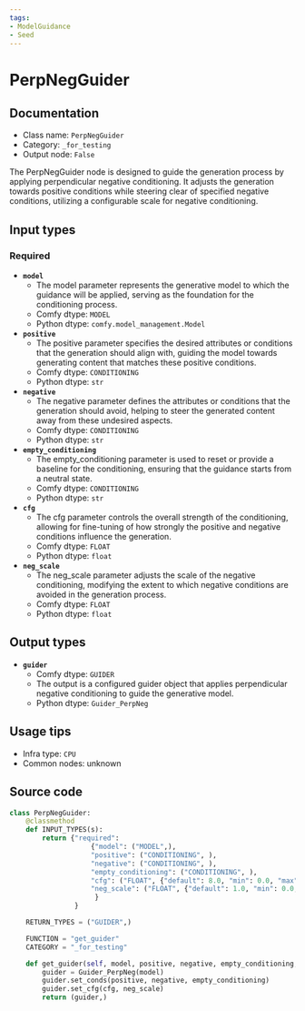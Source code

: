 ```yaml
---
tags:
- ModelGuidance
- Seed
---
```


# PerpNegGuider
## Documentation
- Class name: `PerpNegGuider`
- Category: `_for_testing`
- Output node: `False`

The PerpNegGuider node is designed to guide the generation process by applying perpendicular negative conditioning. It adjusts the generation towards positive conditions while steering clear of specified negative conditions, utilizing a configurable scale for negative conditioning.
## Input types
### Required
- **`model`**
    - The model parameter represents the generative model to which the guidance will be applied, serving as the foundation for the conditioning process.
    - Comfy dtype: `MODEL`
    - Python dtype: `comfy.model_management.Model`
- **`positive`**
    - The positive parameter specifies the desired attributes or conditions that the generation should align with, guiding the model towards generating content that matches these positive conditions.
    - Comfy dtype: `CONDITIONING`
    - Python dtype: `str`
- **`negative`**
    - The negative parameter defines the attributes or conditions that the generation should avoid, helping to steer the generated content away from these undesired aspects.
    - Comfy dtype: `CONDITIONING`
    - Python dtype: `str`
- **`empty_conditioning`**
    - The empty_conditioning parameter is used to reset or provide a baseline for the conditioning, ensuring that the guidance starts from a neutral state.
    - Comfy dtype: `CONDITIONING`
    - Python dtype: `str`
- **`cfg`**
    - The cfg parameter controls the overall strength of the conditioning, allowing for fine-tuning of how strongly the positive and negative conditions influence the generation.
    - Comfy dtype: `FLOAT`
    - Python dtype: `float`
- **`neg_scale`**
    - The neg_scale parameter adjusts the scale of the negative conditioning, modifying the extent to which negative conditions are avoided in the generation process.
    - Comfy dtype: `FLOAT`
    - Python dtype: `float`
## Output types
- **`guider`**
    - Comfy dtype: `GUIDER`
    - The output is a configured guider object that applies perpendicular negative conditioning to guide the generative model.
    - Python dtype: `Guider_PerpNeg`
## Usage tips
- Infra type: `CPU`
- Common nodes: unknown


## Source code
```python
class PerpNegGuider:
    @classmethod
    def INPUT_TYPES(s):
        return {"required":
                    {"model": ("MODEL",),
                    "positive": ("CONDITIONING", ),
                    "negative": ("CONDITIONING", ),
                    "empty_conditioning": ("CONDITIONING", ),
                    "cfg": ("FLOAT", {"default": 8.0, "min": 0.0, "max": 100.0, "step":0.1, "round": 0.01}),
                    "neg_scale": ("FLOAT", {"default": 1.0, "min": 0.0, "max": 100.0, "step": 0.01}),
                     }
                }

    RETURN_TYPES = ("GUIDER",)

    FUNCTION = "get_guider"
    CATEGORY = "_for_testing"

    def get_guider(self, model, positive, negative, empty_conditioning, cfg, neg_scale):
        guider = Guider_PerpNeg(model)
        guider.set_conds(positive, negative, empty_conditioning)
        guider.set_cfg(cfg, neg_scale)
        return (guider,)

```
